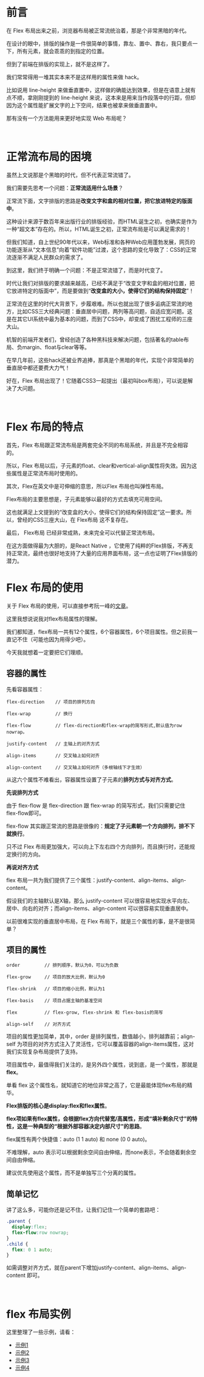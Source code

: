 # 前言

在 Flex 布局出来之前，浏览器布局被正常流统治着，那是个非常黑暗的年代。

在设计的眼中，排版的操作是一件很简单的事情，靠左、置中、靠右，我只要点一下，所有元素，就会乖乖的到指定的位置。

但到了前端在排版的实现上，就不是这样了。

我们常常得用一堆其实本来不是这样用的属性来做 hack。

比如说用 line-height 来做垂直置中，这样做的确能达到效果，但是在语意上就有点不顺，拿刚刚提到的 line-height 来说，这本来是用来当作段落中的行距，但却因为这个属性能扩展文字的上下空间，结果也被拿来做垂直置中。

那有没有一个方法能用来更好地实现 Web 布局呢？

<br/>

# 正常流布局的困境

虽然上文说那是个黑暗的时代，但不代表正常流错了。

我们需要先思考一个问题：**正常流适用什么场景**？

正常流下面，文字排版的思路是**改变文字和盒的相对位置，把它放进特定的版面中**。

这种设计来源于数百年来出版行业的排版经验，而HTML诞生之初，也确实是作为一种“超文本”存在的。所以，HTML诞生之初，正常流布局是可以满足需求的！

但我们知道，自上世纪90年代以来，Web标准和各种Web应用蓬勃发展，网页的功能逐渐从“文本信息”向着“软件功能”过渡，这个思路的变化导致了：CSS的正常流逐渐不满足人民群众的需求了。

到这里，我们终于明确一个问题：不是正常流错了，而是时代变了。

时代让我们对排版的要求越来越高，已经不满足于“改变文字和盒的相对位置，把它放进特定的版面中”，而是要做到“**改变盒的大小，使得它们的结构保持固定**”！

正常流在这里的时代大背景下，步履艰难。所以也就出现了很多诟病正常流的地方，比如CSS三大经典问题：垂直居中问题，两列等高问题，自适应宽问题。这是在其它UI系统中最为基本的问题，而到了CSS中，却变成了困扰工程师的三座大山。

机智的前端开发者们，曾经创造了各种黑科技来解决问题，包括著名的table布局、负margin、float与clear等等。

在早几年前，这些hack还被业界追捧，那真是个黑暗的年代，实现个非常简单的垂直居中都还要费大力气！

好在，Flex 布局出现了！它随着CSS3一起提出（最初叫box布局），可以说是解决了大问题。

<br/>

# Flex 布局的特点

首先，Flex 布局跟正常流布局是两套完全不同的布局系统，并且是不完全相容的。

所以，Flex 布局以后，子元素的float、clear和vertical-align属性将失效。因为这些属性是正常流布局时使用的。

其次，Flex在英文中是可伸缩的意思，所以Flex 布局也叫弹性布局。

Flex布局的主要思想是，子元素能够以最好的方式去填充可用空间。

这也就满足上文提到的“改变盒的大小，使得它们的结构保持固定”这一要求。所以，曾经的CSS三座大山，在 Flex布局 这不复存在。

最后， Flex布局 已经非常成熟，未来完全可以代替正常流布局。 

在这方面做得最为大胆的，是React Native ，它使用了纯粹的Flex排版，不再支持正常流，最终也很好地支持了大量的应用界面布局，这一点也证明了Flex排版的潜力。

# Flex 布局的使用

关于 Flex 布局的使用，可以直接参考阮一峰的[文章](http://www.ruanyifeng.com/blog/2015/07/flex-grammar.html)。

这里我想说说我对flex布局属性的理解。

我们都知道，flex布局一共有12个属性，6个容器属性，6个项目属性。但之前我一直记不住（可能也因为用得少吧）。

今天我就想着一定要把它们理顺。

## 容器的属性

先看容器属性：

```
flex-direction    // 项目的排列方向

flex-wrap         // 换行

flex-flow         // flex-direction和flex-wrap的简写形式,默认值为row nowrap。

justify-content   // 主轴上的对齐方式

align-items       // 交叉轴上如何对齐

align-content     // 交叉轴上如何对齐（多根轴线下才生效）
```

从这六个属性不难看出，容器属性设置了子元素的**排列方式与对齐方式**。

**先说排列方式**

由于 flex-flow 是 flex-direction 跟 flex-wrap 的简写形式，我们只需要记住 flex-flow即可。

flex-flow 其实跟正常流的思路是很像的：**规定了子元素朝一个方向排列，排不下就换行**。

只不过 Flex 布局更加强大，可以向上下左右四个方向排列，而且换行时，还能规定换行的方向。

**再说对齐方式**

flex 布局一共为我们提供了三个属性：justify-content、align-items、align-content。

假设我们的主轴默认是X轴，那么 justify-content 可以很容易地实现水平向左、居中、向右的对齐；而align-items、align-content 可以很容易实现垂直居中。

以前很难实现的垂直居中布局，在 Flex 布局下，就是三个属性的事，是不是很简单？

## 项目的属性

```
order         // 排列顺序，默认为0，可以为负数

flex-grow     // 项目的放大比例，默认为0

flex-shrink   // 项目的缩小比例，默认为1

flex-basis    // 项目占据主轴的基准空间

flex          // flex-grow, flex-shrink 和 flex-basis的简写

align-self    // 对齐方式
```

项目的属性更加简单，其中，order 是排列属性，数值越小，排列越靠前；align-self 为项目的对齐方式注入了灵活性，它可以覆盖容器的align-items属性，这对我们实现复杂布局提供了支持。

项目属性中，最值得我们关注的，是另外四个属性，说到底，是一个属性，那就是**flex**。

单看 flex 这个属性名，就知道它的地位非常之高了，它是最能体现flex布局的精华。

**Flex排版的核心是display:flex和flex属性**。

**flex项如果有flex属性，会根据flex方向代替宽/高属性，形成“填补剩余尺寸”的特性，这是一种典型的“根据外部容器决定内部尺寸”的思路**。

flex属性有两个快捷值：auto (1 1 auto) 和 none (0 0 auto)。

不难理解，auto 表示可以根据剩余空间自由伸缩，而none表示，不会随着剩余空间自由伸缩。

建议优先使用这个属性，而不是单独写三个分离的属性。

## 简单记忆

讲了这么多，可能你还是记不住，让我们记住一个简单的套路吧：

```css
.parent {
  display:flex;
  flex-flow:row nowrap;
}
.child {
  flex: 0 1 auto;
}
```

如需调整对齐方式，就在parent下增加justify-content、align-items、align-content 即可。

<br/>

# flex 布局实例

这里整理了一些示例，请看：

- [示例1](https://github.com/jiangxia/FE-Knowledge/blob/master/code/flex/index.html)
- [示例2](https://github.com/jiangxia/FE-Knowledge/blob/master/code/flex/demo1.html)
- [示例3](https://github.com/jiangxia/FE-Knowledge/blob/master/code/flex/demo2.html)
- [示例4](https://github.com/jiangxia/FE-Knowledge/blob/master/code/flex/demo3.html)

